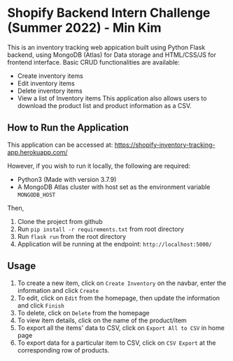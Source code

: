# Shopify Backend Intern Challenge (Summer 2022) - Min Kim
This is an inventory tracking web appication built using Python Flask backend, using MongoDB (Atlas) for Data storage and HTML/CSS/JS for frontend interface.
Basic CRUD functionalities are available:
- Create inventory items
- Edit inventory items
- Delete inventory items
- View a list of Inventory items
This application also allows users to download the product list and product information as a CSV.

## How to Run the Application
This application can be accessed at: https://shopify-inventory-tracking-app.herokuapp.com/

However, if you wish to run it locally, the following are required:
- Python3 (Made with version 3.7.9)
- A MongoDB Atlas cluster with host set as the environment variable `MONGODB_HOST`

Then,
1. Clone the project from github
2. Run `pip install -r requirements.txt` from root directory
3. Run `flask run` from the root directory
4. Application will be running at the endpoint: `http://localhost:5000/`

## Usage
1. To create a new item, click on `Create Inventory` on the navbar, enter the information and click `Create`
2. To edit, click on `Edit` from the homepage, then update the information and click `Finish`
3. To delete, click on `Delete` from the homepage
4. To view item details, click on the name of the product/item
5. To export all the items' data to CSV, click on `Export All to CSV` in home page
6. To export data for a particular item to CSV, click on `CSV Export` at the corresponding row of products.
